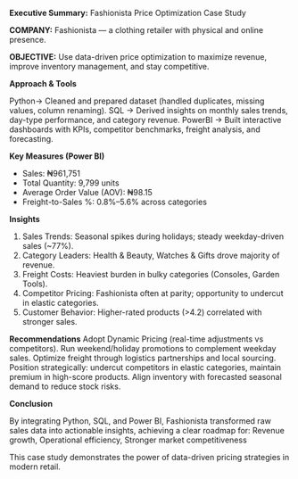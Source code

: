 **Executive Summary:** Fashionista Price Optimization Case Study

**COMPANY:** Fashionista — a clothing retailer with physical and online presence.

**OBJECTIVE:** Use data-driven price optimization to maximize revenue, improve inventory management, and stay competitive.

**Approach & Tools**

Python→ Cleaned and prepared dataset (handled duplicates, missing values, column renaming).
SQL → Derived insights on monthly sales trends, day-type performance, and category revenue.
PowerBI → Built interactive dashboards with KPIs, competitor benchmarks, freight analysis, and forecasting.

**Key Measures (Power BI)**

- Sales: ₦961,751
- Total Quantity: 9,799 units
- Average Order Value (AOV): ₦98.15
- Freight-to-Sales %: 0.8%–5.6% across categories

**Insights**
1. Sales Trends: Seasonal spikes during holidays; steady weekday-driven sales (\~77%).
2. Category Leaders: Health & Beauty, Watches & Gifts drove majority of revenue.
3. Freight Costs: Heaviest burden in bulky categories (Consoles, Garden Tools).
4. Competitor Pricing: Fashionista often at parity; opportunity to undercut in elastic categories.
5. Customer Behavior: Higher-rated products (>4.2) correlated with stronger sales.

**Recommendations**
Adopt Dynamic Pricing (real-time adjustments vs competitors).
Run weekend/holiday promotions to complement weekday sales.
Optimize freight through logistics partnerships and local sourcing.
Position strategically: undercut competitors in elastic categories, maintain premium in high-score products.
Align inventory with forecasted seasonal demand to reduce stock risks.

**Conclusion**

By integrating Python, SQL, and Power BI, Fashionista transformed raw sales data into actionable insights, achieving a clear roadmap for: Revenue growth, Operational efficiency, Stronger market competitiveness

This case study demonstrates the power of data-driven pricing strategies in modern retail.


